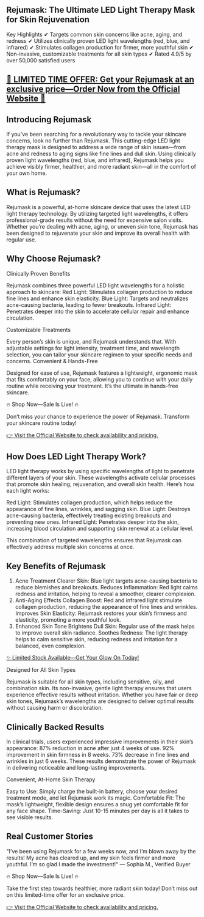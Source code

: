 ## Rejumask: The Ultimate LED Light Therapy Mask for Skin Rejuvenation

Key Highlights ✔ Targets common skin concerns like acne, aging, and redness
✔ Utilizes clinically proven LED light wavelengths (red, blue, and infrared)
✔ Stimulates collagen production for firmer, more youthful skin
✔ Non-invasive, customizable treatments for all skin types
✔ Rated 4.9/5 by over 50,000 satisfied users

## [🚨 LIMITED TIME OFFER: Get your Rejumask at an exclusive price—Order Now from the Official Website 🚨](https://getsmartdeals.shop/Get-Rejumask-Official)

## Introducing Rejumask

If you’ve been searching for a revolutionary way to tackle your skincare concerns, look no further than Rejumask. This cutting-edge LED light therapy mask is designed to address a wide range of skin issues—from acne and redness to aging signs like fine lines and dull skin. Using clinically proven light wavelengths (red, blue, and infrared), Rejumask helps you achieve visibly firmer, healthier, and more radiant skin—all in the comfort of your own home.

## What is Rejumask?

Rejumask is a powerful, at-home skincare device that uses the latest LED light therapy technology. By utilizing targeted light wavelengths, it offers professional-grade results without the need for expensive salon visits. Whether you’re dealing with acne, aging, or uneven skin tone, Rejumask has been designed to rejuvenate your skin and improve its overall health with regular use.

## Why Choose Rejumask?

Clinically Proven Benefits

Rejumask combines three powerful LED light wavelengths for a holistic approach to skincare:
Red Light: Stimulates collagen production to reduce fine lines and enhance skin elasticity.
Blue Light: Targets and neutralizes acne-causing bacteria, leading to fewer breakouts.
Infrared Light: Penetrates deeper into the skin to accelerate cellular repair and enhance circulation.

Customizable Treatments

Every person’s skin is unique, and Rejumask understands that. With adjustable settings for light intensity, treatment time, and wavelength selection, you can tailor your skincare regimen to your specific needs and concerns.
Convenient & Hands-Free

Designed for ease of use, Rejumask features a lightweight, ergonomic mask that fits comfortably on your face, allowing you to continue with your daily routine while receiving your treatment. It’s the ultimate in hands-free skincare.

🔥 Shop Now—Sale Is Live! 🔥

Don’t miss your chance to experience the power of Rejumask. Transform your skincare routine today!

[👉 Visit the Official Website to check availability and pricing.](https://getsmartdeals.shop/Get-Rejumask-Official)

## How Does LED Light Therapy Work?

LED light therapy works by using specific wavelengths of light to penetrate different layers of your skin. These wavelengths activate cellular processes that promote skin healing, rejuvenation, and overall skin health. Here’s how each light works:

Red Light: Stimulates collagen production, which helps reduce the appearance of fine lines, wrinkles, and sagging skin.
Blue Light: Destroys acne-causing bacteria, effectively treating existing breakouts and preventing new ones.
Infrared Light: Penetrates deeper into the skin, increasing blood circulation and supporting skin renewal at a cellular level.

This combination of targeted wavelengths ensures that Rejumask can effectively address multiple skin concerns at once.

## Key Benefits of Rejumask

1. Acne Treatment
Clearer Skin: Blue light targets acne-causing bacteria to reduce blemishes and breakouts.
Reduces Inflammation: Red light calms redness and irritation, helping to reveal a smoother, clearer complexion.
3. Anti-Aging Effects
Collagen Boost: Red and infrared light stimulate collagen production, reducing the appearance of fine lines and wrinkles.
Improves Skin Elasticity: Rejumask restores your skin’s firmness and elasticity, promoting a more youthful look.
4. Enhanced Skin Tone
Brightens Dull Skin: Regular use of the mask helps to improve overall skin radiance.
Soothes Redness: The light therapy helps to calm sensitive skin, reducing redness and irritation for a balanced, even complexion.

[✨ Limited Stock Available—Get Your Glow On Today!](https://getsmartdeals.shop/Get-Rejumask-Official)

Designed for All Skin Types

Rejumask is suitable for all skin types, including sensitive, oily, and combination skin. Its non-invasive, gentle light therapy ensures that users experience effective results without irritation. Whether you have fair or deep skin tones, Rejumask’s wavelengths are designed to deliver optimal results without causing harm or discoloration.

## Clinically Backed Results

In clinical trials, users experienced impressive improvements in their skin’s appearance:
87% reduction in acne after just 4 weeks of use.
92% improvement in skin firmness in 8 weeks.
73% decrease in fine lines and wrinkles in just 6 weeks.
These results demonstrate the power of Rejumask in delivering noticeable and long-lasting improvements.

Convenient, At-Home Skin Therapy

Easy to Use: Simply charge the built-in battery, choose your desired treatment mode, and let Rejumask work its magic.
Comfortable Fit: The mask’s lightweight, flexible design ensures a snug yet comfortable fit for any face shape.
Time-Saving: Just 10-15 minutes per day is all it takes to see visible results.

## Real Customer Stories

"I’ve been using Rejumask for a few weeks now, and I’m blown away by the results! My acne has cleared up, and my skin feels firmer and more youthful. I’m so glad I made the investment!"
— Sophia M., Verified Buyer

🔥 Shop Now—Sale Is Live! 🔥

Take the first step towards healthier, more radiant skin today! Don’t miss out on this limited-time offer for an exclusive price.

[👉 Visit the Official Website to check availability and pricing.](https://getsmartdeals.shop/Get-Rejumask-Official)
